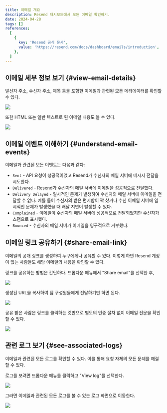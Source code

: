 ```yaml
---
title: 이메일 개요
description: Resend 대시보드에서 모든 이메일 확인하기.
date: 2024-04-28
tags: []
references:
  [
    {
      key: 'Resend 공식 문서',
      value: 'https://resend.com/docs/dashboard/emails/introduction',
    },
  ]
---
```


## 이메일 세부 정보 보기 {#view-email-details}

발신자 주소, 수신자 주소, 제목 등을 포함한 이메일과 관련된 모든 메타데이터를 확인할 수 있다.

![](https://s3.ap-northeast-2.amazonaws.com/vigorously.xyz/assets/images/resend-doc-email-introduction/1.png)

또한 HTML 또는 일반 텍스트로 된 이메일 내용도 볼 수 있다.

![](https://s3.ap-northeast-2.amazonaws.com/vigorously.xyz/assets/images/resend-doc-email-introduction/2.png)

## 이메일 이벤트 이해하기 {#understand-email-events}

이메일과 관련된 모든 이벤트는 다음과 같다:

- `Sent` - API 요청이 성공적이었고 Resend가 수신자의 메일 서버에 메시지 전달을 시도한다.
- `Delivered` - Resend가 수신자의 메일 서버에 이메일을 성공적으로 전달했다.
- `Delivery Delayed` - 일시적인 문제가 발생하여 수신자의 메일 서버에 이메일을 전달할 수 없다. 예를 들어 수신자의 받은 편지함이 꽉 찼거나 수신 이메일 서버에 일시적인 문제가 발생했을 때 배달 지연이 발생할 수 있다.
- `Complained` - 이메일이 수신자의 메일 서버에 성공적으로 전달되었지만 수신자가 스팸으로 표시했다.
- `Bounced` - 수신자의 메일 서버가 이메일을 영구적으로 거부했다.

## 이메일 링크 공유하기 {#share-email-link}

이메일의 공개 링크를 생성하여 누구에게나 공유할 수 있다. 이렇게 하면 Resend 계정이 없는 사람들도 해당 이메일의 내용을 확인할 수 있다.

링크를 공유하는 방법은 간단하다. 드롭다운 메뉴에서 "Share email"를 선택한 후,

![](https://s3.ap-northeast-2.amazonaws.com/vigorously.xyz/assets/images/resend-doc-email-introduction/3.png)

생성된 URL을 복사하여 팀 구성원들에게 전달하기만 하면 된다.

![](https://s3.ap-northeast-2.amazonaws.com/vigorously.xyz/assets/images/resend-doc-email-introduction/4.png)

공유 받은 사람은 링크를 클릭하는 것만으로 별도의 인증 절차 없이 이메일 전문을 확인할 수 있다.

![](https://s3.ap-northeast-2.amazonaws.com/vigorously.xyz/assets/images/resend-doc-email-introduction/5.png)

## 관련 로그 보기 {#see-associated-logs}

이메일과 관련된 모든 로그를 확인할 수 있다. 이를 통해 요청 자체의 모든 문제를 해결할 수 있다.

로그를 보려면 드롭다운 메뉴를 클릭하고 "View log"를 선택한다.

![](https://s3.ap-northeast-2.amazonaws.com/vigorously.xyz/assets/images/resend-doc-email-introduction/6.png)

그러면 이메일과 관련된 모든 로그를 볼 수 있는 로그 화면으로 이동한다.

![](https://s3.ap-northeast-2.amazonaws.com/vigorously.xyz/assets/images/resend-doc-email-introduction/7.png)
